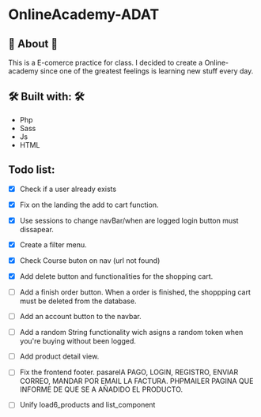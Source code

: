 # OnlineAcademy-ADAT

## 📢 About 📢

This is a E-comerce practice for class. I decided to create a Online-academy since one of the greatest feelings is learning new stuff every day.

## 🛠️ Built with: 🛠️

- Php
- Sass
- Js
- HTML

## Todo list:

- [x] Check if a user already exists
- [x] Fix on the landing the add to cart function.
- [x] Use sessions to change navBar/when are logged login button must dissapear.
- [x] Create a filter menu.
- [x] Check Course buton on nav (url not found)
- [x] Add delete button and functionalities for the shopping cart.

- [ ] Add a finish order button. When a order is finished, the shoppping cart must be deleted from the database.
- [ ] Add an account button to the navbar.
- [ ] Add a random String functionality wich asigns a random token when
      you're buying without been logged.
- [ ] Add product detail view.

- [ ] Fix the frontend footer.
      pasarelA PAGO, LOGIN, REGISTRO, ENVIAR CORREO, MANDAR POR EMAIL LA FACTURA. PHPMAILER
      PAGINA QUE INFORME DE QUE SE A AÑADIDO EL PRODUCTO.
- [ ] Unify load6_products and list_component
